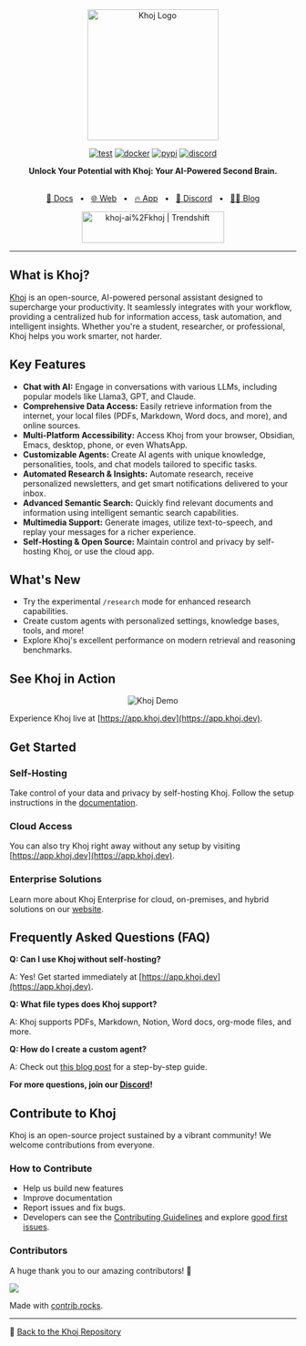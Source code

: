 <div align="center">
  <img src="https://assets.khoj.dev/khoj-logo-sideways-1200x540.png" width="230" alt="Khoj Logo">
</div>

<div align="center">

[![test](https://github.com/khoj-ai/khoj/actions/workflows/test.yml/badge.svg)](https://github.com/khoj-ai/khoj/actions/workflows/test.yml)
[![docker](https://github.com/khoj-ai/khoj/actions/workflows/dockerize.yml/badge.svg)](https://github.com/khoj-ai/khoj/pkgs/container/khoj)
[![pypi](https://github.com/khoj-ai/khoj/actions/workflows/pypi.yml/badge.svg)](https://pypi.org/project/khoj/)
[![discord](https://img.shields.io/discord/1112065956647284756?style=plastic&label=discord)](https://discord.gg/BDgyabRM6e)

</div>

<div align="center">
<b>Unlock Your Potential with Khoj: Your AI-Powered Second Brain.</b>
</div>

<br />

<div align="center">

[📑 Docs](https://docs.khoj.dev)
<span>&nbsp;&nbsp;•&nbsp;&nbsp;</span>
[🌐 Web](https://khoj.dev)
<span>&nbsp;&nbsp;•&nbsp;&nbsp;</span>
[🔥 App](https://app.khoj.dev)
<span>&nbsp;&nbsp;•&nbsp;&nbsp;</span>
[💬 Discord](https://discord.gg/BDgyabRM6e)
<span>&nbsp;&nbsp;•&nbsp;&nbsp;</span>
[✍🏽 Blog](https://blog.khoj.dev)

<a href="https://trendshift.io/repositories/10318" target="_blank"><img src="https://trendshift.io/api/badge/repositories/10318" alt="khoj-ai%2Fkhoj | Trendshift" style="width: 250px; height: 55px;" width="250" height="55"/></a>

</div>

***

## What is Khoj?

[Khoj](https://khoj.dev) is an open-source, AI-powered personal assistant designed to supercharge your productivity. It seamlessly integrates with your workflow, providing a centralized hub for information access, task automation, and intelligent insights. Whether you're a student, researcher, or professional, Khoj helps you work smarter, not harder.

## Key Features

*   **Chat with AI:** Engage in conversations with various LLMs, including popular models like Llama3, GPT, and Claude.
*   **Comprehensive Data Access:** Easily retrieve information from the internet, your local files (PDFs, Markdown, Word docs, and more), and online sources.
*   **Multi-Platform Accessibility:** Access Khoj from your browser, Obsidian, Emacs, desktop, phone, or even WhatsApp.
*   **Customizable Agents:** Create AI agents with unique knowledge, personalities, tools, and chat models tailored to specific tasks.
*   **Automated Research & Insights:** Automate research, receive personalized newsletters, and get smart notifications delivered to your inbox.
*   **Advanced Semantic Search:** Quickly find relevant documents and information using intelligent semantic search capabilities.
*   **Multimedia Support:** Generate images, utilize text-to-speech, and replay your messages for a richer experience.
*   **Self-Hosting & Open Source:** Maintain control and privacy by self-hosting Khoj, or use the cloud app.

## What's New

*   Try the experimental `/research` mode for enhanced research capabilities.
*   Create custom agents with personalized settings, knowledge bases, tools, and more!
*   Explore Khoj's excellent performance on modern retrieval and reasoning benchmarks.

## See Khoj in Action

<p align="center">
  <img src="https://github.com/khoj-ai/khoj/blob/master/documentation/assets/img/quadratic_equation_khoj_web.gif?raw=true" alt="Khoj Demo" >
</p>

Experience Khoj live at [https://app.khoj.dev](https://app.khoj.dev).

## Get Started

### Self-Hosting

Take control of your data and privacy by self-hosting Khoj.  Follow the setup instructions in the [documentation](https://docs.khoj.dev/get-started/setup).

### Cloud Access

You can also try Khoj right away without any setup by visiting [https://app.khoj.dev](https://app.khoj.dev).

### Enterprise Solutions

Learn more about Khoj Enterprise for cloud, on-premises, and hybrid solutions on our [website](https://khoj.dev/teams).

## Frequently Asked Questions (FAQ)

**Q: Can I use Khoj without self-hosting?**

A: Yes!  Get started immediately at [https://app.khoj.dev](https://app.khoj.dev).

**Q: What file types does Khoj support?**

A: Khoj supports PDFs, Markdown, Notion, Word docs, org-mode files, and more.

**Q: How do I create a custom agent?**

A: Check out [this blog post](https://blog.khoj.dev/posts/create-agents-on-khoj/) for a step-by-step guide.

**For more questions, join our [Discord](https://discord.gg/BDgyabRM6e)!**

## Contribute to Khoj

Khoj is an open-source project sustained by a vibrant community!  We welcome contributions from everyone.

### How to Contribute

*   Help us build new features
*   Improve documentation
*   Report issues and fix bugs.
*   Developers can see the [Contributing Guidelines](https://docs.khoj.dev/contributing/development) and explore [good first issues](https://github.com/khoj-ai/khoj/contribute).

### Contributors

A huge thank you to our amazing contributors! 🎉

<a href="https://github.com/khoj-ai/khoj/graphs/contributors">
  <img src="https://contrib.rocks/image?repo=khoj-ai/khoj" />
</a>

Made with [contrib.rocks](https://contrib.rocks).

***
🔗 [Back to the Khoj Repository](https://github.com/khoj-ai/khoj)